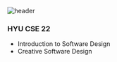 ![header](https://capsule-render.vercel.app/api?type=wave&color=FFC812&height=300&section=header&text=Park%20Junseo&fontSize=70)

### HYU CSE 22

- Introduction to Software Design
- Creative Software Design

<!--
**bjsbest/bjsbest** is a ✨ _special_ ✨ repository because its `README.md` (this file) appears on your GitHub profile.

Here are some ideas to get you started:

- 🔭 I’m currently working on ...
- 🌱 I’m currently learning ...
- 👯 I’m looking to collaborate on ...
- 🤔 I’m looking for help with ...
- 💬 Ask me about ...
- 📫 How to reach me: ...
- 😄 Pronouns: ...
- ⚡ Fun fact: ...
i dont know
-->
